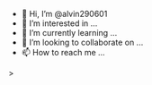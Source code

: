 - 👋 Hi, I’m @alvin290601
- 👀 I’m interested in ...
- 🌱 I’m currently learning ...
- 💞️ I’m looking to collaborate on ...
- 📫 How to reach me ...

<!---
alvin290601/alvin290601 is a ✨ special ✨ repository because its `README.md` (this file) appears on your GitHub profile.
You can click the Preview link to take a look at your changes.
-->>
